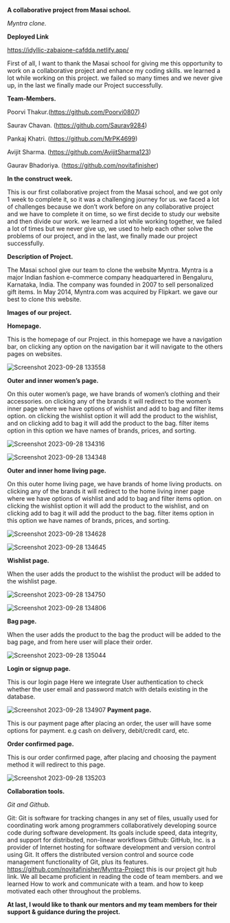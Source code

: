 **A collaborative project from Masai school.**

*Myntra clone.*

**Deployed Link**

https://idyllic-zabaione-cafdda.netlify.app/


First of all, I want to thank the Masai school for giving me this opportunity to work on a collaborative project and enhance my coding skills.
we learned a lot while working on this project. we failed so many times and we never give up, in the last we finally made our Project successfully.

**Team-Members.**

Poorvi Thakur.(https://github.com/Poorvi0807)

Saurav Chavan. (https://github.com/Saurav9284)

Pankaj Khatri. (https://github.com/MrPK4699)

Avijit Sharma. (https://github.com/AvijitSharma123)

Gaurav Bhadoriya. (https://github.com/novitafinisher)

**In the construct week.**

This is our first collaborative project from the Masai school, and we got only 1 week to complete it, 
so it was a challenging journey for us. we faced a lot of challenges because we don’t work before on any collaborative project and 
we have to complete it on time, so we first decide to study our website and then divide our work. we learned a lot while working together, 
we failed a lot of times but we never give up, we used to help each other solve the problems of our project, and in the last, we finally made our project successfully.

**Description of Project.**

The Masai school give our team to clone the website Myntra. 
Myntra is a major Indian fashion e-commerce company headquartered in Bengaluru, Karnataka, India. 
The company was founded in 2007 to sell personalized gift items. In May 2014, Myntra.com was acquired by Flipkart.
we gave our best to clone this website.

**Images of our project.**

**Homepage.**

This is the homepage of our Project. 
in this homepage we have a navigation bar, on clicking any option on the navigation bar it will navigate to the others pages on websites.

![Screenshot 2023-09-28 133558](https://github.com/novitafinisher/Myntra-Project/assets/135011685/955b0770-dca4-4ea9-a048-75b0be1cbe31)


**Outer and inner women’s page.**

On this outer women’s page, we have brands of women’s clothing and their accessories. on clicking any of the brands it will redirect to the women’s inner page where we have options of wishlist and add to bag and filter items option.
on clicking the wishlist option it will add the product to the wishlist, and on clicking add to bag it will add the product to the bag. 
filter items option in this option we have names of brands, prices, and sorting.

![Screenshot 2023-09-28 134316](https://github.com/novitafinisher/Myntra-Project/assets/135011685/2d87cba1-ca62-41bb-b1f8-2620bd4a8708)

![Screenshot 2023-09-28 134348](https://github.com/novitafinisher/Myntra-Project/assets/135011685/e8cbd4ee-09d0-452a-903a-2ae3fe80ddd6)

**Outer and inner home living page.**

On this outer home living page, we have brands of home living products. on clicking any of the brands it will redirect to the home living inner page where we have options of wishlist and 
add to bag and filter items option. on clicking the wishlist option it will add the product to the wishlist, and on clicking add to bag it will add the product to the bag. 
filter items option in this option we have names of brands, prices, and sorting.

![Screenshot 2023-09-28 134628](https://github.com/novitafinisher/Myntra-Project/assets/135011685/a62da035-edb3-4395-8cbd-b2329ce66c8c)

![Screenshot 2023-09-28 134645](https://github.com/novitafinisher/Myntra-Project/assets/135011685/146ff6fb-c2d2-48bc-96bc-5aafa9d45567)

**Wishlist page.**

When the user adds the product to the wishlist the product will be added to the wishlist page.

![Screenshot 2023-09-28 134750](https://github.com/novitafinisher/Myntra-Project/assets/135011685/ff1a6f82-df98-4b4d-b3ae-a7831e2c4da1)

![Screenshot 2023-09-28 134806](https://github.com/novitafinisher/Myntra-Project/assets/135011685/a8b80b94-ca6e-4de6-ad29-fbd89451a77c)

**Bag page.**

When the user adds the product to the bag the product will be added to the bag page, and from here user will place their order.

![Screenshot 2023-09-28 135044](https://github.com/novitafinisher/Myntra-Project/assets/135011685/390eccc4-6ce7-4501-9d89-6c7d9696f415)

**Login or signup page.**

This is our login page Here we integrate User authentication to check whether the user email and password match with details existing in the database.


![Screenshot 2023-09-28 134907](https://github.com/novitafinisher/Myntra-Project/assets/135011685/8eaba799-4f12-4e07-b612-3174209f2d9d)
**Payment page.**

This is our payment page after placing an order, the user will have some options for payment. e.g cash on delivery, debit/credit card, etc.


**Order confirmed page.**

This is our order confirmed page, after placing and choosing the payment method it will redirect to this page.

![Screenshot 2023-09-28 135203](https://github.com/novitafinisher/Myntra-Project/assets/135011685/92a1c3a5-67b4-46f9-9bab-8ff5857f6b93)

**Collaboration tools.**

*Git and Github.*

Git: Git is software for tracking changes in any set of files, usually used for coordinating work among programmers collaboratively developing source code during software development. Its goals include speed, data integrity, and support for distributed, non-linear workflows
Github: GitHub, Inc. is a provider of Internet hosting for software development and version control using Git. It offers the distributed version control and source code management functionality of Git, plus its features.
https://github.com/novitafinisher/Myntra-Project this is our project git hub link.
We all became proficient in reading the code of team members. and we learned How to work and communicate with a team. and how to keep motivated each other throughout the problems.



**At last, I would like to thank our mentors and my team members for their support & guidance during the project.**
